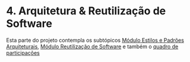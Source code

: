 # 4. Arquitetura & Reutilização de Software

Esta parte do projeto contempla os subtópicos [Módulo Estilos e Padrões Arquiteturais](ArquiteturaReutilizacao/4.1.PadroesArquiteturais.md), [Módulo Reutilização de Software](ArquiteturaReutilizacao/4.2.ReutilizacaoDeSoftware.md) e também o [quadro de participações](ArquiteturaReutilizacao/4.3.ParticipacoesArqReutilizacao.md)


